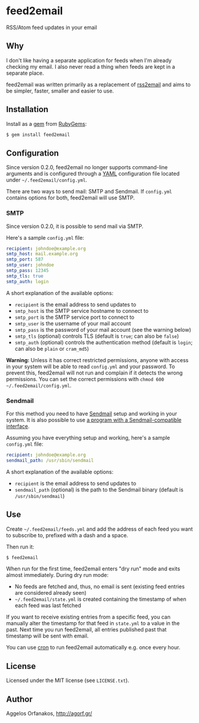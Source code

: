 # feed2email

RSS/Atom feed updates in your email

## Why

I don't like having a separate application for feeds when I'm already checking my email. I also never read a thing when feeds are kept in a separate place.

feed2email was written primarily as a replacement of [rss2email][] and aims to be simpler, faster, smaller and easier to use.

[rss2email]: http://www.allthingsrss.com/rss2email/

## Installation

Install as a [gem][] from [RubyGems][]:

~~~ sh
$ gem install feed2email
~~~

[gem]: http://rubygems.org/gems/feed2email
[RubyGems]: http://rubygems.org/

## Configuration

Since version 0.2.0, feed2email no longer supports command-line arguments and is configured through a [YAML][] configuration file located under `~/.feed2email/config.yml`.

There are two ways to send mail: SMTP and Sendmail. If `config.yml` contains options for both, feed2email will use SMTP.

[YAML]: http://en.wikipedia.org/wiki/YAML

### SMTP

Since version 0.2.0, it is possible to send mail via SMTP.

Here's a sample `config.yml` file:

~~~ yaml
recipient: johndoe@example.org
smtp_host: mail.example.org
smtp_port: 587
smtp_user: johndoe
smtp_pass: 12345
smtp_tls: true
smtp_auth: login
~~~

A short explanation of the available options:

* `recipient` is the email address to send updates to
* `smtp_host` is the SMTP service hostname to connect to
* `smtp_port` is the SMTP service port to connect to
* `smtp_user` is the username of your mail account
* `smtp_pass` is the password of your mail account (see the warning below)
* `smtp_tls` (optional) controls TLS (default is `true`; can also be `false`)
* `smtp_auth` (optional) controls the authentication method (default is `login`; can also be `plain` or `cram_md5`)

**Warning:** Unless it has correct restricted permissions, anyone with access in your system will be able to read `config.yml` and your password. To prevent this, feed2email will not run and complain if it detects the wrong permissions. You can set the correct permissions with `chmod 600 ~/.feed2email/config.yml`.

### Sendmail

For this method you need to have [Sendmail][] setup and working in your system. It is also possible to use [a program with a Sendmail-compatible interface][msmtp].

Assuming you have everything setup and working, here's a sample `config.yml` file:

~~~ yaml
recipient: johndoe@example.org
sendmail_path: /usr/sbin/sendmail
~~~

A short explanation of the available options:

* `recipient` is the email address to send updates to
* `sendmail_path` (optional) is the path to the Sendmail binary (default is `/usr/sbin/sendmail`)

[Sendmail]: http://en.wikipedia.org/wiki/Sendmail
[msmtp]: http://msmtp.sourceforge.net/

## Use

Create `~/.feed2email/feeds.yml` and add the address of each feed you want to subscribe to, prefixed with a dash and a space.

Then run it:

~~~ sh
$ feed2email
~~~

When run for the first time, feed2email enters "dry run" mode and exits almost immediately. During dry run mode:

* No feeds are fetched and, thus, no email is sent (existing feed entries are considered already seen)
* `~/.feed2email/state.yml` is created containing the timestamp of when each feed was last fetched

If you want to receive existing entries from a specific feed, you can manually alter the timestamp for that feed in `state.yml` to a value in the past. Next time you run feed2email, all entries published past that timestamp will be sent with email.

You can use [cron][] to run feed2email automatically e.g. once every hour.

[cron]: http://en.wikipedia.org/wiki/Cron

## License

Licensed under the MIT license (see `LICENSE.txt`).

## Author

Aggelos Orfanakos, <http://agorf.gr/>
